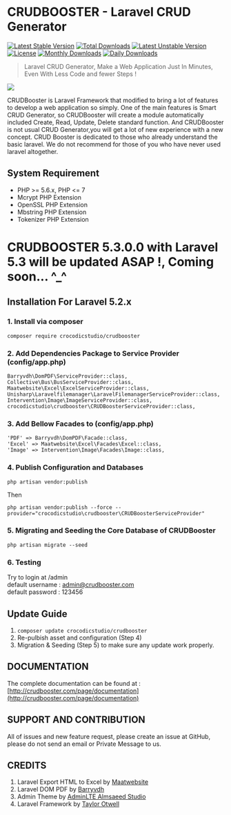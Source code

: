 # CRUDBOOSTER - Laravel CRUD Generator
[![Latest Stable Version](https://poser.pugx.org/crocodicstudio/crudbooster/v/stable)](https://packagist.org/packages/crocodicstudio/crudbooster)
[![Total Downloads](https://poser.pugx.org/crocodicstudio/crudbooster/downloads)](https://packagist.org/packages/crocodicstudio/crudbooster)
[![Latest Unstable Version](https://poser.pugx.org/crocodicstudio/crudbooster/v/unstable)](https://packagist.org/packages/crocodicstudio/crudbooster)
[![License](https://poser.pugx.org/crocodicstudio/crudbooster/license)](https://packagist.org/packages/crocodicstudio/crudbooster)
[![Monthly Downloads](https://poser.pugx.org/crocodicstudio/crudbooster/d/monthly)](https://packagist.org/packages/crocodicstudio/crudbooster)
[![Daily Downloads](https://poser.pugx.org/crocodicstudio/crudbooster/d/daily)](https://packagist.org/packages/crocodicstudio/crudbooster)

> Laravel CRUD Generator, Make a Web Application Just In Minutes, Even With Less Code and fewer Steps !

[<img src="http://crudbooster.com/CrudBooster_Banner.png"/>](http://crudbooster.com) 

CRUDBooster is Laravel Framework that modified to bring a lot of features to develop a web application so simply. One of the main features is Smart CRUD Generator, so CRUDBooster will create a module automatically included Create, Read, Update, Delete standard function. And CRUDBooster is not usual CRUD Generator,you will get a lot of new experience with a new concept. CRUD Booster is dedicated to those who already understand the basic laravel. We do not recommend for those of you who have never used laravel altogether.

## System Requirement
- PHP >= 5.6.x, PHP <= 7
- Mcrypt PHP Extension
- OpenSSL PHP Extension
- Mbstring PHP Extension
- Tokenizer PHP Extension

# CRUDBOOSTER 5.3.0.0 with Laravel 5.3 will be updated ASAP !, Coming soon... ^_^

## Installation For Laravel 5.2.x
### 1. Install via composer
```
composer require crocodicstudio/crudbooster
```
### 2. Add Dependencies Package to Service Provider (config/app.php)
```
Barryvdh\DomPDF\ServiceProvider::class,
Collective\Bus\BusServiceProvider::class,
Maatwebsite\Excel\ExcelServiceProvider::class,
Unisharp\Laravelfilemanager\LaravelFilemanagerServiceProvider::class,
Intervention\Image\ImageServiceProvider::class,
crocodicstudio\crudbooster\CRUDBoosterServiceProvider::class,
```
### 3. Add Bellow Facades to (config/app.php)
```
'PDF' => Barryvdh\DomPDF\Facade::class,
'Excel' => Maatwebsite\Excel\Facades\Excel::class,
'Image' => Intervention\Image\Facades\Image::class,
```
### 4. Publish Configuration and Databases
```
php artisan vendor:publish
```
Then  
```
php artisan vendor:publish --force --provider="crocodicstudio\crudbooster\CRUDBoosterServiceProvider"
```
### 5. Migrating and Seeding the Core Database of CRUDBooster
```
php artisan migrate --seed
```
### 6. Testing
Try to login at /admin  
default username : admin@crudbooster.com  
default password : 123456  

## Update Guide
1. <code>composer update crocodicstudio/crudbooster</code>
1. Re-pulbish asset and configuration (Step 4)  
1. Migration & Seeding (Step 5) to make sure any update work properly.


## DOCUMENTATION
The complete documentation can be found at : 
[http://crudbooster.com/page/documentation](http://crudbooster.com/page/documentation)

## SUPPORT AND CONTRIBUTION
All of issues and new feature request, please create an issue at GitHub, please do not send an email or Private Message to us.

## CREDITS
1. Laravel Export HTML to Excel by [Maatwebsite](https://github.com/Maatwebsite/Laravel-Excel)
2. Laravel DOM PDF by [Barryvdh](https://github.com/barryvdh/laravel-dompdf)
3. Admin Theme by [AdminLTE Almsaeed Studio](https://almsaeedstudio.com/preview)
4. Laravel Framework by [Taylor Otwell](https://github.com/laravel/laravel)
